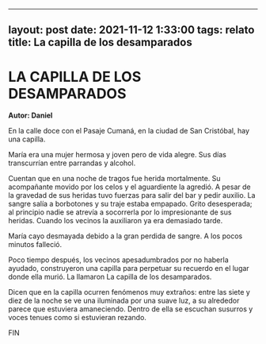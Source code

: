 
---
layout: post
date: 2021-11-12 1:33:00
tags: relato
title: La capilla de los desamparados
---

# LA CAPILLA DE LOS DESAMPARADOS

**Autor: Daniel**

En la calle doce con el Pasaje Cumaná, en la ciudad de San Cristóbal,
hay una capilla.

María era una mujer hermosa y joven pero de vida alegre. Sus días
transcurrían entre parrandas y alcohol.

Cuentan que en una noche de tragos fue herida mortalmente. Su
acompañante movido por los celos y el aguardiente la agredió. A pesar
de la gravedad de sus heridas tuvo fuerzas para salir del bar y pedir
auxilio. La sangre salía a borbotones y su traje estaba empapado. Grito
desesperada; al principio nadie se atrevía a socorrerla por lo
impresionante de sus heridas. Cuando los vecinos la auxiliaron ya era
demasiado tarde.

María cayo desmayada debido a la gran perdida de sangre. A los pocos
minutos falleció.

Poco tiempo después, los vecinos apesadumbrados por no haberla ayudado,
construyeron una capilla para perpetuar su recuerdo en el lugar donde
ella murió. La llamaron La capilla de los desamparados.

Dicen que en la capilla ocurren fenómenos muy extraños: entre las siete
y diez de la noche se ve una iluminada por una suave luz, a su
alrededor parece que estuviera amaneciendo. Dentro de ella se escuchan
susurros y voces tenues como si estuvieran rezando.

FIN
